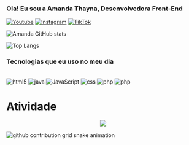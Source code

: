 
### Ola! Eu sou a Amanda Thayna, Desenvolvedora Front-End

[![Youtube](https://img.shields.io/badge/YouTube-FF0000?style=for-the-badge&logo=youtube&logoColor=white)](https://www.youtube.com/@Dev_AmandaThayna)
[![Instagram](https://img.shields.io/badge/Instagram-E4405F?style=for-the-badge&logo=instagram&logoColor=white)](https://www.instagram.com/mandy.thayna/)
[![TikTok](https://img.shields.io/badge/TikTok-000000?style=for-the-badge&logo=tiktok&logoColor=white)](https://www.tiktok.com/@amandathayna86)

![Amanda GitHub stats](https://github-readme-stats.vercel.app/api?username=amandaThayna&show_icons=true&theme=cobalt)

![Top Langs](https://github-readme-stats.vercel.app/api/top-langs/?username=amanda&langs_count=8)

### Tecnologias que eu uso no meu dia

<div style="display: inline_block"><br/>
<img aling="center" alt="html5"src="https://img.shields.io/badge/HTML5-E34F26?style=for-the-badge&logo=html5&logoColor=white"/>
<img aling="center" alt="java"src="https://img.shields.io/badge/Java-ED8B00?style=for-the-badge&logo=openjdk&logoColor=white"/>
<img aling="center" alt="JavaScript"src="https://img.shields.io/badge/JavaScript-323330?style=for-the-badge&logo=javascript&logoColor=F7DF1E"/>
<img aling="center" alt="css"src="https://img.shields.io/badge/CSS-239120?&style=for-the-badge&logo=css3&logoColor=white"/>
<img aling="center" alt="php"src="https://img.shields.io/badge/PHP-777BB4?style=for-the-badge&logo=php&logoColor=white"/>
<img aling="center" alt="php"src="https://img.shields.io/badge/TypeScript-007ACC?style=for-the-badge&logo=typescript&logoColor=white"/>
</div>

<h1>Atividade</h1>
<!-- visitors count  -->

<p align="center" >   
  <img src="https://profile-counter.glitch.me/AmandaThayna/count.svg" />  

 ![github contribution grid snake animation](https://raw.githubusercontent.com/devjosecarlosteles/devjosecarlosteles/output/github-contribution-grid-snake.svg)
